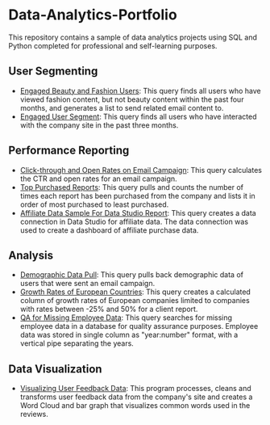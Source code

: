 # Data-Analytics-Portfolio
This repository contains a sample of data analytics projects using SQL and Python completed for professional and self-learning purposes.

## User Segmenting    
- [Engaged Beauty and Fashion Users](https://github.com/steph1178/Data-Analytics-Portfolio/blob/master/Segmented%20engaged%20beauty%20and%20fashion%20users): This query finds all users who have viewed fashion content, but not beauty content within the past four months, and generates a list to send related email content to.     
- [Engaged User Segment](https://github.com/steph1178/Data-Analytics-Portfolio/blob/master/segmenting%20engaged%20users): This query finds all users who have interacted with the company site in the past three months.   

## Performance Reporting    
* [Click-through and Open Rates on Email Campaign](https://github.com/steph1178/Data-Analytics-Portfolio/blob/master/Email%20Campaign%20CTR%20and%20Open%20Rates): This query calculates the CTR and open rates for an email campaign.   
* [Top Purchased Reports](https://github.com/steph1178/Data-Analytics-Portfolio/blob/master/A%20list%20of%20the%20company's%20%20most%20purchased%20reports): This query pulls and counts the number of times each report has been purchased from the company and lists it in order of most purchased to least purchased. 
* [Affiliate Data Sample For Data Studio Report](https://github.com/steph1178/Data-Analytics-Portfolio/blob/master/email%20shoppable%20links%20for%20Data%20Studio%20Dashboard): This query creates a data connection in Data Studio for affiliate data. The data connection was used to create a dashboard of affiliate purchase data.

## Analysis
* [Demographic Data Pull](https://github.com/steph1178/Data-Analytics-Portfolio/blob/master/demographic%20data%20pull): This query pulls back demographic data of users that were sent an email campaign.
* [Growth Rates of European Countries](https://github.com/steph1178/Data-Analytics-Portfolio/blob/master/Revenue%20Growth%20Rates%20for%20European%20Companies): This query creates a calculated column of growth rates of European companies limited to companies with rates between -25% and 50% for a client report.
* [QA for Missing Employee Data](https://github.com/steph1178/Data-Analytics-Portfolio/blob/master/QA%20Missing%20Data): This query searches for missing employee data in a database for quality assurance purposes. Employee data was stored in single column as "year:number" format, with a vertical pipe separating the years.

## Data Visualization
* [Visualizing User Feedback Data](https://github.com/steph1178/Data-Analytics-Portfolio/blob/master/Visualizing%20User%20Feedback%20Data): This program processes, cleans and transforms user feedback data from the company's site and creates a Word Cloud and bar graph that visualizes common words used in the reviews.

